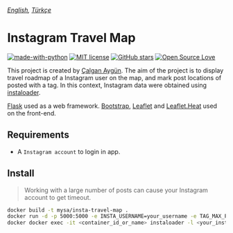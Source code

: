 *[English](README.md), [Türkçe](README.tr.md)*

# Instagram Travel Map
[![made-with-python](https://img.shields.io/badge/Made%20with-Python-1f425f.svg)](https://www.python.org/) [![MIT license](https://img.shields.io/badge/License-MIT-blue.svg)](https://github.com/mysecurityanalytics/insta-travel-map/blob/master/LICENSE) [![GitHub stars](https://img.shields.io/github/stars/mysecurityanalytics/insta-travel-map.svg?style=social&label=Star&maxAge=2592000)](https://github.com/mysecurityanalytics/insta-travel-map/stargazers/) [![Open Source Love](https://badges.frapsoft.com/os/v2/open-source.svg?v=103)](https://github.com/ellerbrock/open-source-badges/)


This project is created by [Çalgan Aygün](https://github.com/calganaygun). The aim of the project is to display travel roadmap of a Instagram user on the map, and mark post locations of posted with a tag. In this context, Instagram data were obtained using [instaloader](https://instaloader.github.io/).

[Flask](https://flask.palletsprojects.com/en/1.1.x/) used as a web framework. [Bootstrap](https://getbootstrap.com/), [Leaflet](https://leafletjs.com/) and [Leaflet.Heat](https://github.com/Leaflet/Leaflet.heat) used on the front-end.

## Requirements

- A `Instagram account` to login in app.

## Install
> Working with a large number of posts can cause your Instagram account to get timeout.
```sh
docker build -t mysa/insta-travel-map .
docker run -d -p 5000:5000 -e INSTA_USERNAME=your_username -e TAG_MAX_POST=10 mysa/insta-travel-map
docker docker exec -it <container_id_or_name> instaloader -l <your_instagram_username>
```
